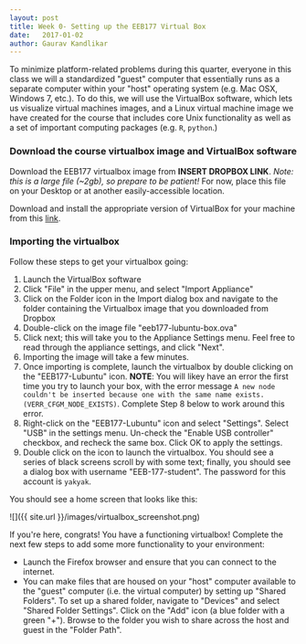 ```yaml
---
layout: post
title: Week 0- Setting up the EEB177 Virtual Box
date:   2017-01-02
author: Gaurav Kandlikar
---
```


To minimize platform-related problems during this quarter, everyone in this class we will  a standardized "guest" computer that essentially runs as a separate computer within your "host" operating system (e.g. Mac OSX, Windows 7, etc.). To do this, we will use the VirtualBox software, which lets us visualize virtual machines images, and a Linux virtual machine image we have created for the course that includes core Unix functionality as well as a set of important computing packages (e.g. `R`, `python`.) 

### Download the course virtualbox image and VirtualBox software

Download the EEB177 virtualbox image from **INSERT DROPBOX LINK**. *Note: this is a large file (~2gb), so prepare to be patient!* For now, place this file on your Desktop or at another easily-accessible location.

Download and install the appropriate version of VirtualBox for your machine from this [link](https://www.virtualbox.org/wiki/Downloads). 

### Importing the virtualbox
Follow these steps to get your virtualbox going:  

1) Launch the VirtualBox software    
2) Click "File" in the upper menu, and select "Import Appliance"    
3) Click on the Folder icon in the Import dialog box and navigate to the folder containing the Virtualbox image that you downloaded from Dropbox   
4) Double-click on the image file "eeb177-lubuntu-box.ova"   
5) Click next; this will take you to the Appliance Settings menu. Feel free to read through the appliance settings, and click "Next".   
6) Importing the image will take a few minutes.   
7) Once importing is complete, launch the virtualbox by double clicking on the "EEB177-Lubuntu" icon. **NOTE**: You will likey have an error the first time you try to launch your box, with the error message `A new node couldn't be inserted because one with the same name exists. (VERR_CFGM_NODE_EXISTS)`. Complete Step 8 below to work around this error.   
8) Right-click on the "EEB177-Lubuntu" icon and select "Settings". Select "USB" in the settings menu. Un-check the "Enable USB controller" checkbox, and recheck the same box. Click OK to apply the settings.   
9) Double click on the icon to launch the virtualbox. You should see a series of black screens scroll by with some text; finally, you should see a dialog box with username "EEB-177-student". The password for this account is `yakyak`.   

You should see a home screen that looks like this:

![]({{ site.url }}/images/virtualbox_screenshot.png)

If you're here, congrats! You have a functioning virtualbox! Complete the next few steps to add some more functionality to your environment: 

- Launch the Firefox browser and ensure that you can connect to the internet.   
- You can make files that are housed on your "host" computer available to the "guest" computer (i.e. the virtual computer) by setting up "Shared Folders". To set up a shared folder, navigate to "Devices" and select "Shared Folder Settings". Click on the "Add" icon (a blue folder with a green "+"). Browse to the folder you wish to share across the host and guest in the "Folder Path". 